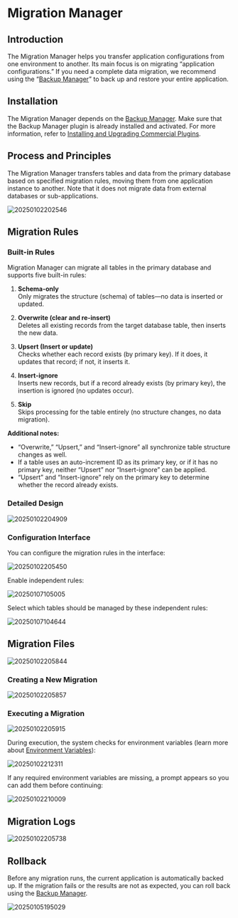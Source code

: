 # Migration Manager

<PluginInfo licenseBundled="true" name="migration-manager"></PluginInfo>

## Introduction

The Migration Manager helps you transfer application configurations from one environment to another. Its main focus is on migrating “application configurations.” If you need a complete data migration, we recommend using the “[Backup Manager](/handbook/backups)” to back up and restore your entire application.

## Installation

The Migration Manager depends on the [Backup Manager](/handbook/backups). Make sure that the Backup Manager plugin is already installed and activated. For more information, refer to [Installing and Upgrading Commercial Plugins](/welcome/getting-started/plugin).

## Process and Principles

The Migration Manager transfers tables and data from the primary database based on specified migration rules, moving them from one application instance to another. Note that it does not migrate data from external databases or sub-applications.

![20250102202546](https://static-docs.nocobase.com/20250102202546.png)

## Migration Rules

### Built-in Rules

Migration Manager can migrate all tables in the primary database and supports five built-in rules:

1. **Schema-only**  
   Only migrates the structure (schema) of tables—no data is inserted or updated.

2. **Overwrite (clear and re-insert)**  
   Deletes all existing records from the target database table, then inserts the new data.

3. **Upsert (Insert or update)**  
   Checks whether each record exists (by primary key). If it does, it updates that record; if not, it inserts it.

4. **Insert-ignore**  
   Inserts new records, but if a record already exists (by primary key), the insertion is ignored (no updates occur).

5. **Skip**  
   Skips processing for the table entirely (no structure changes, no data migration).

**Additional notes:**

- “Overwrite,” “Upsert,” and “Insert-ignore” all synchronize table structure changes as well.
- If a table uses an auto-increment ID as its primary key, or if it has no primary key, neither “Upsert” nor “Insert-ignore” can be applied.
- “Upsert” and “Insert-ignore” rely on the primary key to determine whether the record already exists.

### Detailed Design

![20250102204909](https://static-docs.nocobase.com/20250102204909.png)

### Configuration Interface

You can configure the migration rules in the interface:

![20250102205450](https://static-docs.nocobase.com/20250102205450.png)

Enable independent rules:

![20250107105005](https://static-docs.nocobase.com/20250107105005.png)

Select which tables should be managed by these independent rules:

![20250107104644](https://static-docs.nocobase.com/20250107104644.png)

## Migration Files

![20250102205844](https://static-docs.nocobase.com/20250102205844.png)

### Creating a New Migration

![20250102205857](https://static-docs.nocobase.com/20250102205857.png)

### Executing a Migration

![20250102205915](https://static-docs.nocobase.com/20250102205915.png)

During execution, the system checks for environment variables (learn more about [Environment Variables](/handbook/environment-variables)):

![20250102212311](https://static-docs.nocobase.com/20250102212311.png)

If any required environment variables are missing, a prompt appears so you can add them before continuing:

![20250102210009](https://static-docs.nocobase.com/20250102210009.png)

## Migration Logs

![20250102205738](https://static-docs.nocobase.com/20250102205738.png)

## Rollback

Before any migration runs, the current application is automatically backed up. If the migration fails or the results are not as expected, you can roll back using the [Backup Manager](/handbook/backups).

![20250105195029](https://static-docs.nocobase.com/20250105195029.png)
